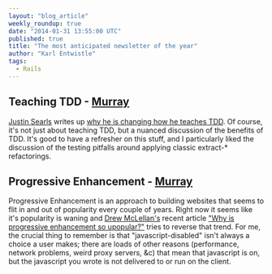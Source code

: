 ```yaml
---
layout: "blog_article"
weekly_roundup: true
date: "2014-01-31 13:55:00 UTC"
published: true
title: "The most anticipated newsletter of the year"
author: "Karl Entwistle"
tags:
  - Rails
---
```


## Teaching TDD - [Murray](http://www.unboxedconsulting.com/people/murray-steele)
[Justin Searls](https://twitter.com/searls) writes up [why he is changing how he teaches TDD](http://blog.testdouble.com/posts/2014-01-25-the-failures-of-intro-to-tdd.html).  Of course, it's not just about teaching TDD, but a nuanced discussion of the benefits of TDD.  It's good to have a refresher on this stuff, and I particularly liked the discussion of the testing pitfalls around applying classic extract-* refactorings.

## Progressive Enhancement - [Murray](http://www.unboxedconsulting.com/people/murray-steele)
Progressive Enhancement is an approach to building websites that seems to flit in and out of popularity every couple of years.  Right now it seems like it's popularity is waning and [Drew McLellan's](https://twitter.com/drewm) recent article ["Why is progressive enhancement so upopular?"](http://allinthehead.com/retro/367/why-is-progressive-enhancement-so-unpopular) tries to reverse that trend.  For me, the crucial thing to remember is that "javascript-disabled" isn't always a choice a user makes; there are loads of other reasons (performance, network problems, weird proxy servers, &c) that mean that javascript is on, but the javascript you wrote is not delivered to or run on the client.

